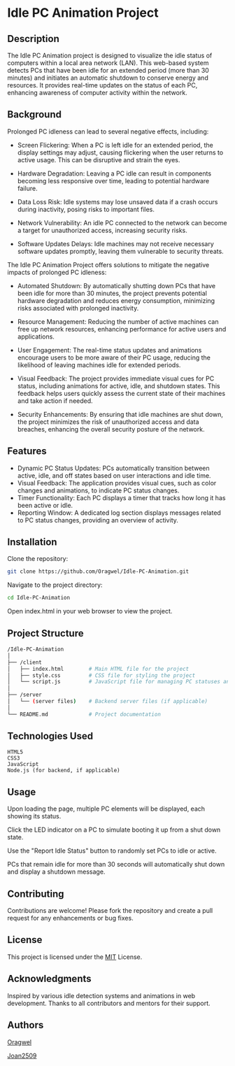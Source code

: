 # Idle PC Animation Project

## Description

The Idle PC Animation project is designed to visualize the idle status of computers within a local area network (LAN). This web-based system detects PCs that have been idle for an extended period (more than 30 minutes) and initiates an automatic shutdown to conserve energy and resources. It provides real-time updates on the status of each PC, enhancing awareness of computer activity within the network.

## Background

Prolonged PC idleness can lead to several negative effects, including:

- Screen Flickering: When a PC is left idle for an extended period, the display settings may adjust, causing flickering when the user returns to active usage. This can be disruptive and strain the eyes.

- Hardware Degradation: Leaving a PC idle can result in components becoming less responsive over time, leading to potential hardware failure.

- Data Loss Risk: Idle systems may lose unsaved data if a crash occurs during inactivity, posing risks to important files.

- Network Vulnerability: An idle PC connected to the network can become a target for unauthorized access, increasing security risks.

- Software Updates Delays: Idle machines may not receive necessary software updates promptly, leaving them vulnerable to security threats.


The Idle PC Animation Project offers solutions to mitigate the negative impacts of prolonged PC idleness:

- Automated Shutdown: By automatically shutting down PCs that have been idle for more than 30 minutes, the project prevents potential hardware degradation and reduces energy consumption, minimizing risks associated with prolonged inactivity.
- Resource Management: Reducing the number of active machines can free up network resources, enhancing performance for active users and applications.

- User Engagement: The real-time status updates and animations encourage users to be more aware of their PC usage, reducing the likelihood of leaving machines idle for extended periods.

- Visual Feedback: The project provides immediate visual cues for PC status, including animations for active, idle, and shutdown states. This feedback helps users quickly assess the current state of their machines and take action if needed.

- Security Enhancements: By ensuring that idle machines are shut down, the project minimizes the risk of unauthorized access and data breaches, enhancing the overall security posture of the network.

## Features

- Dynamic PC Status Updates: PCs automatically transition between active, idle, and off states based on user interactions and idle time.
- Visual Feedback: The application provides visual cues, such as color changes and animations, to indicate PC status changes.
- Timer Functionality: Each PC displays a timer that tracks how long it has been active or idle.
- Reporting Window: A dedicated log section displays messages related to PC status changes, providing an overview of activity.

## Installation

Clone the repository:

```bash
git clone https://github.com/Oragwel/Idle-PC-Animation.git
```
Navigate to the project directory:

```bash
cd Idle-PC-Animation
```
Open index.html in your web browser to view the project.

## Project Structure

```bash
/Idle-PC-Animation
│
├── /client
│   ├── index.html        # Main HTML file for the project
│   ├── style.css         # CSS file for styling the project
│   └── script.js         # JavaScript file for managing PC statuses and interactions
│
├── /server
│   └── (server files)    # Backend server files (if applicable)
│
└── README.md             # Project documentation
```
## Technologies Used

    HTML5
    CSS3
    JavaScript
    Node.js (for backend, if applicable)


## Usage

Upon loading the page, multiple PC elements will be displayed, each showing its status.

Click the LED indicator on a PC to simulate booting it up from a shut down state.

Use the "Report Idle Status" button to randomly set PCs to idle or active.

PCs that remain idle for more than 30 seconds will automatically shut down and display a shutdown message.

## Contributing
Contributions are welcome! Please fork the repository and create a pull request for any enhancements or bug fixes.
## License
This project is licensed under the [MIT](https://opensource.org/license/mit) License.
## Acknowledgments
Inspired by various idle detection systems and animations in web development.
Thanks to all contributors and mentors for their support.
## Authors
[Oragwel](https://github.com/Oragwel/)

[Joan2509](https://github.com/Joan2509/)